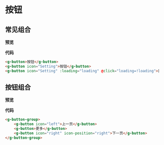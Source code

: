 # 按钮

## 常见组合

**预览**

<ClientOnly>
<button-demo></button-demo>
</ClientOnly>

**代码**

```html
<g-button>按钮</g-button>
<g-button icon="Setting">按钮</g-button>
<g-button icon="Setting" :loading="loading" @click="loading=!loading">按钮</g-button>
```

## 按钮组合

**预览**

<ClientOnly>
<buttongroup-demo></buttongroup-demo>
</ClientOnly>

**代码**

```html
<g-button-group>
    <g-button icon="left">上一页</g-button>
    <g-button>更多</g-button>
    <g-button icon="right" icon-position="right">下一页</g-button>
</g-button-group>
```
